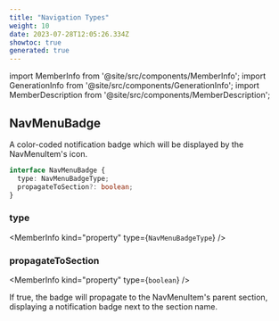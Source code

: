 ```yaml
---
title: "Navigation Types"
weight: 10
date: 2023-07-28T12:05:26.334Z
showtoc: true
generated: true
---
```

<!-- This file was generated from the Vendure source. Do not modify. Instead, re-run the "docs:build" script -->
import MemberInfo from '@site/src/components/MemberInfo';
import GenerationInfo from '@site/src/components/GenerationInfo';
import MemberDescription from '@site/src/components/MemberDescription';


## NavMenuBadge

<GenerationInfo sourceFile="packages/admin-ui/src/lib/core/src/providers/nav-builder/nav-builder-types.ts" sourceLine="18" packageName="@vendure/admin-ui" />

A color-coded notification badge which will be displayed by the
NavMenuItem's icon.

```ts title="Signature"
interface NavMenuBadge {
  type: NavMenuBadgeType;
  propagateToSection?: boolean;
}
```

<div className="members-wrapper">

### type

<MemberInfo kind="property" type={`NavMenuBadgeType`}   />


### propagateToSection

<MemberInfo kind="property" type={`boolean`}   />

If true, the badge will propagate to the NavMenuItem's
parent section, displaying a notification badge next
to the section name.


</div>
